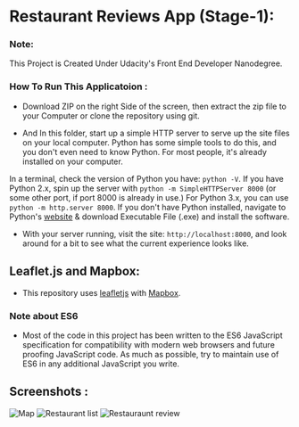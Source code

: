 # Restaurant Reviews App (Stage-1):

### Note:

This Project is Created Under Udacity's Front End Developer Nanodegree.


### How To Run This Applicatoion :

* Download ZIP on the right Side of the screen, then extract the zip file to your Computer or clone the repository using git.

* And In this folder, start up a simple HTTP server to serve up the site files on your local computer. Python has some simple tools to do this, and you don't even need to know Python. For most people, it's already installed on your computer.

In a terminal, check the version of Python you have: `python -V`. If you have Python 2.x, spin up the server with `python -m SimpleHTTPServer 8000` (or some other port, if port 8000 is already in use.) For Python 3.x, you can use `python -m http.server 8000`. If you don't have Python installed, navigate to Python's [website](https://www.python.org/) & download Executable File (.exe) and install the software.

* With your server running, visit the site: `http://localhost:8000`, and look around for a bit to see what the current experience looks like.


## Leaflet.js and Mapbox:

* This repository uses [leafletjs](https://leafletjs.com/) with [Mapbox](https://www.mapbox.com/).


### Note about ES6

* Most of the code in this project has been written to the ES6 JavaScript specification for compatibility with modern web browsers and future proofing JavaScript code. As much as possible, try to maintain use of ES6 in any additional JavaScript you write.


## Screenshots :

![Map](https://user-images.githubusercontent.com/37037973/47348699-af27de00-d6cf-11e8-8ac8-29b0dd55e52e.png)
![Restaurant list](https://user-images.githubusercontent.com/37037973/47348701-afc07480-d6cf-11e8-8f18-26c045fa4ea4.png)
![Restauraunt review](https://user-images.githubusercontent.com/37037973/47348698-af27de00-d6cf-11e8-8554-a4b11eda4361.png)
